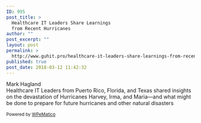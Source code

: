```yaml
---
ID: 995
post_title: >
  Healthcare IT Leaders Share Learnings
  from Recent Hurricanes
author: ""
post_excerpt: ""
layout: post
permalink: >
  http://www.guhit.pro/healthcare-it-leaders-share-learnings-from-recent-hurricanes/
published: true
post_date: 2018-03-12 11:42:32
---
```

<div><div><div>Mark Hagland</div></div></div><div><div><div>Healthcare IT Leaders from Puerto Rico, Florida, and Texas shared insights on the devastation of Hurricanes Harvey, Irma, and Maria—and what might be done to prepare for future hurricanes and other natural disasters</div></div></div><img src="http://feeds.feedburner.com/~r/healthcare-informatics/~4/evl2RvdGybY" height="1" width="1" alt=""><p class="wpematico_credit"><small>Powered by <a href="http://www.wpematico.com" target="_blank">WPeMatico</a></small></p>